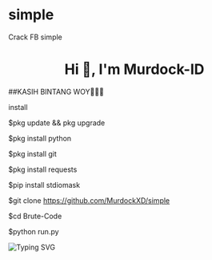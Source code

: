 # simple
Crack FB simple

<h1 align="center">Hi 👋, I'm Murdock-ID</h1>

##KASIH BINTANG WOY🗿🗿🗿

install


$pkg update && pkg upgrade

$pkg install python

$pkg install git

$pkg install requests

$pip install stdiomask

$git clone https://github.com/MurdockXD/simple

$cd Brute-Code


$python run.py


![Typing SVG](https://readme-typing-svg.herokuapp.com?lines=Selamat+Bersenang-senang....!+)
